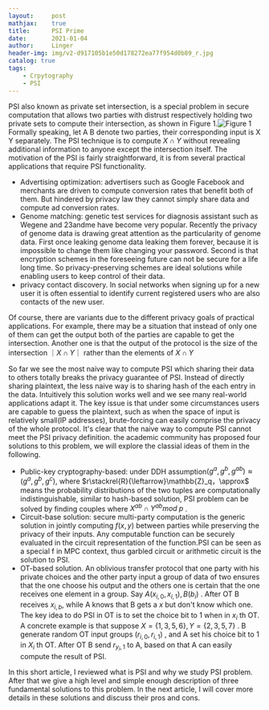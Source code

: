 ```yaml
---
layout:     post
mathjax:    true
title:      PSI Prime
date:       2021-01-04
author:     Linger
header-img: img/v2-d917105b1e50d178272ea77f954d0b89_r.jpg
catalog: true
tags:
    - Crpytography
    - PSI
---
```


PSI also known as private set intersection, is a special problem in secure computation that allows two parties with distrust respectively holding two private sets to compute their intersection, as shown in Figure 1.![Figure 1](https://blog.openmined.org/content/images/2020/04/OM---Graphic-1@2x.png)
 Formally speaking, let A B denote two parties, their corresponding input is X Y separately. The PSI technique is to compute $X \cap Y$ without revealing additional information to anyone except the intersection itself. 
The motivation of the PSI is fairly straightforward, it is from several practical applications that require PSI functionality.
- Advertising optimization: advertisers such as Google Facebook and merchants are driven to compute conversion rates that benefit both of them. But hindered by privacy law they cannot simply share data and compute ad conversion rates.
- Genome matching: genetic test services for diagnosis assistant such as Wegene and 23andme have become very popular. Recently the privacy of genome data is drawing great attention as the particularity of genome data. First once leaking genome data leaking them forever, because it is impossible to change them like changing your password. Second is that encryption schemes in the foreseeing future can not be secure for a life long time. So privacy-preserving schemes are ideal solutions while enabling users to keep control of their data.
- privacy contact discovery. In social networks when signing up for a new user it is often essential to identify current registered users who are also contacts of the new user.

Of course, there are variants due to the different privacy goals of practical applications. For example, there may be a situation that instead of only one of them can get the output both of the parties are capable to get the intersection. Another one is that the output of the protocol is the size of the intersection $｜X \cap Y｜$ rather than the elements of $X \cap Y$

So far we see the most naive way to compute PSI which sharing their data to others totally breaks the privacy guarantee of PSI. Instead of directly sharing plaintext, the less naive way is to sharing hash of the each entry in the data. Intuitively this solution works well and we see many real-world applications adapt it. The key issue is that under some circumstances users are capable to guess the plaintext, such as when the space of input is relatively small(IP addresses), brute-forcing can easily comprise the privacy of the whole protocol.
It's clear that the naive way to compute PSI cannot meet the PSI privacy definition. the academic community has proposed four solutions to this problem, we will explore the classial ideas of them in the following.

- Public-key cryptography-based: under DDH assumption$(g^a,g^b,g^{ab})\approx(g^a,g^b,g^c)$, where $r\stackrel{R}{\leftarrow}\mathbb{Z}_q，\approx$ means the probability distributions of the two tuples  are computationally indistinguishable, similar to hash-based solution, PSI problem can be solved by finding couples where $X^{ab}\cap Y^{ab} mod\;p$ .
- Circuit-base solution: secure multi-party computation is the generic solution in jointly computing $f(x,y)$ between parties while preserving the privacy of their inputs. Any computable function can be securely evaluated in the circuit representation of the function.PSI can be seen as a special f in MPC context, thus garbled circuit or arithmetic circuit is the solution to PSI.
- OT-based solution. An oblivious transfer protocol that one party with his private choices and the other party input a group of data of two ensures that the one choose his output and the others one is certain that the one receives one element in a group. Say $A(x_{i,0},x_{i,1}),B(b_i)$ . After OT B receives $x_{i,b}$, while A knows that B gets a $x$ but don't know which one. The key idea to do PSI in OT is to set the choice bit to 1 when in $x_i$ th OT. A concrete example is that suppose $X=\{1,3,5,6\},Y=\{2,3,5,7\}$ . B generate random OT input groups $(r_{i,0},r_{i,1})$ , and A set his choice bit to 1 in $X_i$ th OT. After OT B send $r_{y_i,1}$ to A, based on that A can easily compute the result of PSI.

In this short article, I reviewed what is PSI and why we study PSI problem. After that we give a high level and simple enough description of three fundamental solutions to this problem. In the next article, I will cover more details in these solutions and discuss their pros and cons.
